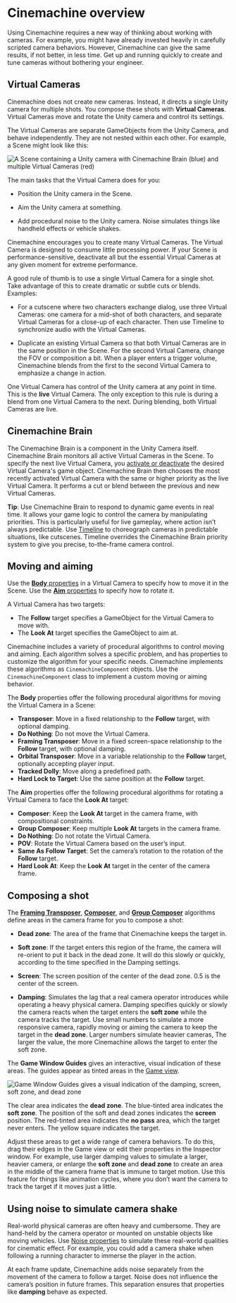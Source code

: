 # Cinemachine overview

Using Cinemachine requires a new way of thinking about working with cameras. For example, you might have already invested heavily in carefully scripted camera behaviors. However, Cinemachine can give the same results, if not better, in less time. Get up and running quickly to create and tune cameras without bothering your engineer.

## Virtual Cameras

Cinemachine does not create new cameras. Instead, it directs a single Unity camera for multiple shots. You compose these shots with __Virtual Cameras__. Virtual Cameras move and rotate the Unity camera and control its settings.

The Virtual Cameras are separate GameObjects from the Unity Camera, and behave independently. They are not nested within each other. For example, a Scene might look like this:

![A Scene containing a Unity camera with Cinemachine Brain (blue) and multiple Virtual Cameras (red)](images/CinemachineSceneHierarchy.png)

The main tasks that the Virtual Camera does for you:

* Position the Unity camera in the Scene.

* Aim the Unity camera at something.

* Add procedural noise to the Unity camera. Noise simulates things like handheld effects or vehicle shakes.

Cinemachine encourages you to create many Virtual Cameras. The Virtual Camera is designed to consume little processing power. If your Scene is performance-sensitive, deactivate all but the essential Virtual Cameras at any given moment for extreme performance.

A good rule of thumb is to use a single Virtual Camera for a single shot. Take advantage of this to create dramatic or subtle cuts or blends. Examples:

* For a cutscene where two characters exchange dialog, use three Virtual Cameras: one camera for a mid-shot of both characters, and separate Virtual Cameras for a close-up of each character. Then use Timeline to synchronize audio with the Virtual Cameras.

* Duplicate an existing Virtual Camera so that both Virtual Cameras are in the same position in the Scene. For the second Virtual Camera, change the FOV or composition a bit. When a player enters a trigger volume, Cinemachine blends from the first to the second Virtual Camera to emphasize a change in action.

One Virtual Camera has control of the Unity camera at any point in time. This is the __live__ Virtual Camera. The only exception to this rule is during a blend from one Virtual Camera to the next. During blending, both Virtual Cameras are live.

## Cinemachine Brain

The Cinemachine Brain is a component in the Unity Camera itself. Cinemachine Brain monitors all active Virtual Cameras in the Scene. To specify the next live Virtual Camera, you [activate or deactivate](https://docs.unity3d.com/Manual/DeactivatingGameObjects.html) the desired Virtual Camera's game object. Cinemachine Brain then chooses the most recently activated Virtual Camera with the same or higher priority as the live Virtual Camera.  It performs a cut or blend between the previous and new Virtual Cameras.

**Tip**: Use Cinemachine Brain to respond to dynamic game events in real time. It allows your game logic to control the camera by manipulating priorities. This is particularly useful for live gameplay, where action isn’t always predictable. Use [Timeline](CinemachineTimeline.md) to choreograph cameras in predictable situations, like cutscenes. Timeline overrides the Cinemachine Brain priority system to give you precise, to-the-frame camera control.

## Moving and aiming

Use the [__Body__ properties](CinemachineVirtualCameraBody.md) in a Virtual Camera to specify how to move it in the Scene. Use the [__Aim__ properties](CinemachineVirtualCameraAim.md) to specify how to rotate it.

A Virtual Camera has two targets:

* The __Follow__ target specifies a GameObject for the Virtual Camera to move with.
* The __Look At__ target specifies the GameObject to aim at.

Cinemachine includes a variety of procedural algorithms to control moving and aiming. Each algorithm solves a specific problem, and has properties to customize the algorithm for your specific needs. Cinemachine implements these algorithms as `CinemachineComponent` objects. Use the `CinemachineComponent` class to implement a custom moving or aiming behavior.

The __Body__ properties offer the following procedural algorithms for moving the Virtual Camera in a Scene:

* __Transposer__: Move in a fixed relationship to the __Follow__ target, with optional damping.
* __Do Nothing__: Do not move the Virtual Camera.
* __Framing Transposer__: Move in a fixed screen-space relationship to the __Follow__ target, with optional damping.
* __Orbital Transposer__: Move in a variable relationship to the __Follow__ target, optionally accepting player input.
* __Tracked Dolly__: Move along a predefined path.
* __Hard Lock to Target__: Use the same position at the __Follow__ target.

The __Aim__ properties offer the following procedural algorithms for rotating a Virtual Camera to face the __Look At__ target:

* __Composer__: Keep the __Look At__ target in the camera frame, with compositional constraints.
* __Group Composer__: Keep multiple __Look At__ targets in the camera frame.
* __Do Nothing__: Do not rotate the Virtual Camera.
* __POV__: Rotate the Virtual Camera based on the user’s input.
* __Same As Follow Target__: Set the camera’s rotation to the rotation of the __Follow__ target.
* __Hard Look At__: Keep the __Look At__ target in the center of the camera frame.


## Composing a shot

The [__Framing Transposer__](CinemachineBodyFramingTransposer.md), [__Composer__](CinemachineAimComposer.md), and [__Group Composer__](CinemachineAimGroupComposer.md) algorithms define areas in the camera frame for you to compose a shot:

* __Dead zone__: The area of the frame that Cinemachine keeps the target in.

* __Soft zone__: If the target enters this region of the frame, the camera will re-orient to put it back in the dead zone.  It will do this slowly or quickly, according to the time specified in the Damping settings.

* __Screen__: The screen position of the center of the dead zone.  0.5 is the center of the screen.

* __Damping__: Simulates the lag that a real camera operator introduces while operating a heavy physical camera. Damping specifies quickly or slowly the camera reacts when the target enters the __soft zone__ while the camera tracks the target. Use small numbers to simulate a more responsive camera, rapidly moving or aiming the camera to keep the target in the __dead zone__. Larger numbers simulate heavier cameras, The larger the value, the more Cinemachine allows the target to enter the soft zone.

The __Game Window Guides__ gives an interactive, visual indication of these areas. The guides appear as tinted areas in the [Game view](https://docs.unity3d.com/Manual/GameView.html).

![Game Window Guides gives a visual indication of the damping, screen, soft zone, and dead zone](images/CinemachineGameWindowGuides.png)

The clear area indicates the __dead zone__. The blue-tinted area indicates the __soft zone__. The position of the soft and dead zones indicates the __screen__ position. The red-tinted area indicates the __no pass__ area, which the target never enters. The yellow square indicates the target.

Adjust these areas to get a wide range of camera behaviors. To do this, drag their edges in the Game view or edit their properties in the Inspector window. For example, use larger damping values to simulate a larger, heavier camera, or enlarge the __soft zone__ and __dead zone__ to create an area in the middle of the camera frame that is immune to target motion. Use this feature for things like animation cycles, where you don’t want the camera to track the target if it moves just a little.

## Using noise to simulate camera shake

Real-world physical cameras are often heavy and cumbersome. They are hand-held by the camera operator or mounted on unstable objects like moving vehicles. Use [Noise properties](CinemachineVirtualCameraNoise.md) to simulate these real-world qualities for cinematic effect. For example, you could add a camera shake when following a running character to immerse the player in the action.

At each frame update, Cinemachine adds noise separately from the movement of the camera to follow a target. Noise does not influence the camera’s position in future frames. This separation ensures that properties like __damping__ behave as expected.
